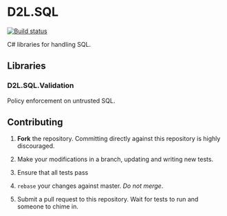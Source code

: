 # D2L.SQL

[![Build status](https://ci.appveyor.com/api/projects/status/7mshe7enqhr12037/branch/master?svg=true)](https://ci.appveyor.com/project/Brightspace/d2l-sql/branch/master)

C# libraries for handling SQL.

## Libraries

### D2L.SQL.Validation

Policy enforcement on untrusted SQL.

## Contributing

1. **Fork** the repository. Committing directly against this repository is
   highly discouraged.

2. Make your modifications in a branch, updating and writing new tests.

3. Ensure that all tests pass

4. `rebase` your changes against master. *Do not merge*.

5. Submit a pull request to this repository. Wait for tests to run and someone
   to chime in.
